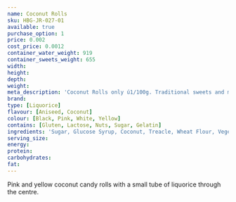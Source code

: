 ```yaml
---
name: Coconut Rolls
sku: HBG-JR-027-01
available: true
purchase_option: 1
price: 0.002
cost_price: 0.0012
container_water_weight: 919
container_sweets_weight: 655
width: 
height: 
depth: 
weight: 
meta_description: 'Coconut Rolls only ú1/100g. Traditional sweets and more at Humbugs Confectionery Store. Specialists in satisfying your sweet tooth!'
brand: 
type: [Liquorice]
flavour: [Aniseed, Coconut]
colour: [Black, Pink, White, Yellow]
contains: [Gluten, Lactose, Nuts, Sugar, Gelatin]
ingredients: 'Sugar, Glucose Syrup, Coconut, Treacle, Wheat Flour, Vegetable Oil, Humectant (Glycerol) Gelatine, Liquorice Extract, Cocoa Powder. Flavours: Apple Juice Concentrate, Hibiscus, Spinach, Nettle'
serving_size: 
energy: 
protein: 
carbohydrates: 
fat: 
---
```

Pink and yellow coconut candy rolls with a small tube of liquorice through the centre.